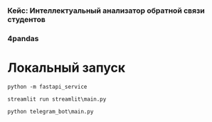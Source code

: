 ### Кейс: Интеллектуальный анализатор обратной связи студентов
### 4pandas

# Локальный запуск
```
python -m fastapi_service
```
```
streamlit run streamlit\main.py
```
```
python telegram_bot\main.py
```
